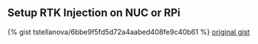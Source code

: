 ## Setup RTK Injection on NUC or RPi

{% gist tstellanova/6bbe9f5fd5d72a4aabed408fe9c40b61 %}
[original gist](https://gist.github.com/tstellanova/6bbe9f5fd5d72a4aabed408fe9c40b61)
